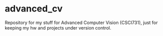 # advanced_cv
Repository for my stuff for Advanced Computer Vision (CSCI731), just for keeping my hw and projects under version control.
